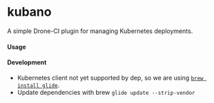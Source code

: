 # kubano

A simple Drone-CI plugin for managing Kubernetes deployments.

#### Usage



#### Development
- Kubernetes client not yet supported by dep, so we are using 
[`brew install glide`](https://github.com/Masterminds/glide).
- Update dependencies with brew `glide update --strip-vendor`